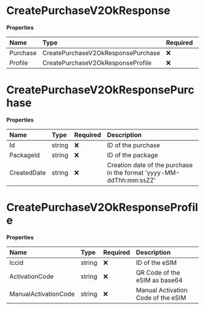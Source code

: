 # CreatePurchaseV2OkResponse

**Properties**

| Name     | Type                               | Required | Description |
| :------- | :--------------------------------- | :------- | :---------- |
| Purchase | CreatePurchaseV2OkResponsePurchase | ❌       |             |
| Profile  | CreatePurchaseV2OkResponseProfile  | ❌       |             |

# CreatePurchaseV2OkResponsePurchase

**Properties**

| Name        | Type   | Required | Description                                                         |
| :---------- | :----- | :------- | :------------------------------------------------------------------ |
| Id          | string | ❌       | ID of the purchase                                                  |
| PackageId   | string | ❌       | ID of the package                                                   |
| CreatedDate | string | ❌       | Creation date of the purchase in the format 'yyyy-MM-ddThh:mm:ssZZ' |

# CreatePurchaseV2OkResponseProfile

**Properties**

| Name                 | Type   | Required | Description                        |
| :------------------- | :----- | :------- | :--------------------------------- |
| Iccid                | string | ❌       | ID of the eSIM                     |
| ActivationCode       | string | ❌       | QR Code of the eSIM as base64      |
| ManualActivationCode | string | ❌       | Manual Activation Code of the eSIM |
